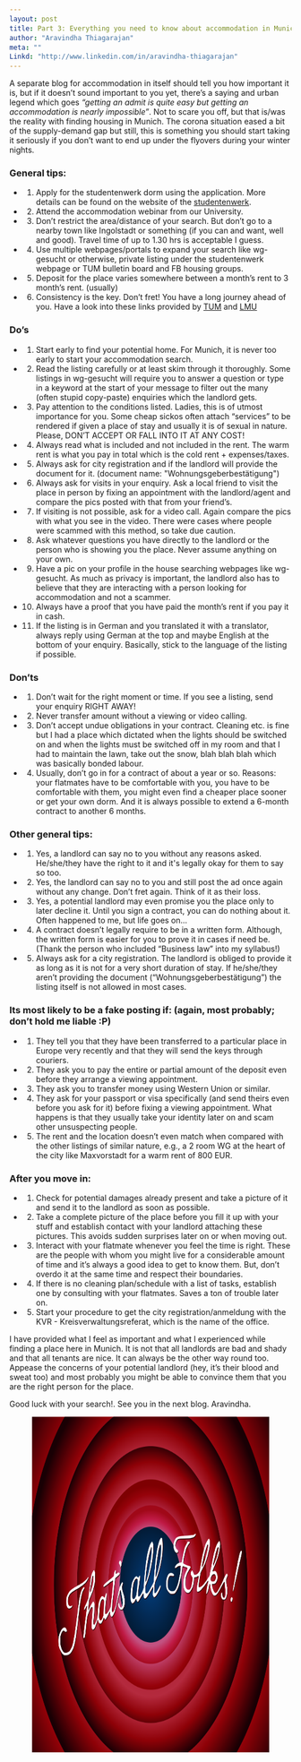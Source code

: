 ```yaml
---
layout: post
title: Part 3: Everything you need to know about accommodation in Munich
author: "Aravindha Thiagarajan"
meta: ""
Linkd: "http://www.linkedin.com/in/aravindha-thiagarajan"
---
```


A separate blog for accommodation in itself should tell you how important it is, but if it doesn’t sound important to you yet, there’s a saying and urban legend which goes *“getting an admit is quite easy but getting an accommodation is nearly impossible”*. Not to scare you off, but that is/was the reality with finding housing in Munich. The corona situation eased a bit of the supply-demand gap but still, this is something you should start taking it seriously if you don’t want to end up under the flyovers during your winter nights.


### General tips:

- 1) Apply for the studentenwerk dorm using the application. More details can be found on the website of the [studentenwerk](https://www.studentenwerk-muenchen.de/en/student-accommodation/).

- 2) Attend the accommodation webinar from our University. 

- 3) Don’t restrict the area/distance of your search. But don’t go to a nearby town like Ingolstadt or something (if you can and want, well and good). Travel time of up to 1.30 hrs is acceptable I guess.

- 4) Use multiple webpages/portals to expand your search like wg-gesucht or otherwise, private listing under the studentenwerk webpage or TUM bulletin board and FB housing groups.

- 5) Deposit for the place varies somewhere between a month’s rent to 3 month’s rent. (usually)

- 6) Consistency is the key. Don’t fret! You have a long journey ahead of you. Have a look into these links provided by [TUM](https://www.tum.de/en/university-life/accommodations/) and [LMU](https://www.en.uni-muenchen.de/students/exchange/incomings/austausch_engl/living/accommodation/private_market/index.html)



### Do’s

- 1) Start early to find your potential home. For Munich, it is never too early to start your accommodation search.

- 2) Read the listing carefully or at least skim through it thoroughly. Some listings in wg-gesucht will require you to answer a question or type in a keyword at the start of your message to filter out the many (often stupid copy-paste) enquiries which the landlord gets.

- 3) Pay attention to the conditions listed. Ladies, this is of utmost importance for you. Some cheap sickos often attach “services” to be rendered if given a place of stay and usually it is of sexual in nature. Please, DON’T ACCEPT OR FALL INTO IT AT ANY COST!

- 4) Always read what is included and not included in the rent. The warm rent is what you pay in total which is the cold rent + expenses/taxes.

- 5) Always ask for city registration and if the landlord will provide the document for it. (document name: "Wohnungsgeberbestätigung")

- 6) Always ask for visits in your enquiry. Ask a local friend to visit the place in person by fixing an appointment with the landlord/agent and compare the pics posted with that from your friend’s.

- 7) If visiting is not possible, ask for a video call. Again compare the pics with what you see in the video. There were cases where people were scammed with this method, so take due caution.

- 8) Ask whatever questions you have directly to the landlord or the person who is showing you the place. Never assume anything on your own.

- 9) Have a pic on your profile in the house searching webpages like wg-gesucht. As much as privacy is important, the landlord also has to believe that they are interacting with a person looking for accommodation and not a scammer.

- 10) Always have a proof that you have paid the month’s rent if you pay it in cash.

- 11) If the listing is in German and you translated it with a translator, always reply using German at the top and maybe English at the bottom of your enquiry. Basically, stick to the language of the listing if possible.


### Don’ts

- 1) Don’t wait for the right moment or time. If you see a listing, send your enquiry RIGHT AWAY!

- 2) Never transfer amount without a viewing or video calling.

- 3) Don’t accept undue obligations in your contract. Cleaning etc. is fine but I had a place which dictated when the lights should be switched on and when the lights must be switched off in my room and that I had to maintain the lawn, take out the snow, blah blah blah which was basically bonded labour. 

- 4) Usually, don’t go in for a contract of about a year or so. Reasons: your flatmates have to be comfortable with you, you have to be comfortable with them, you might even find a cheaper place sooner or get your own dorm. And it is always possible to extend a 6-month contract to another 6 months.


### Other general tips:

- 1) Yes, a landlord can say no to you without any reasons asked. He/she/they have the right to it and it's legally okay for them to say so too.

- 2) Yes, the landlord can say no to you and still post the ad once again without any change. Don’t fret again. Think of it as their loss.

- 3) Yes, a potential landlord may even promise you the place only to later decline it. Until you sign a contract, you can do nothing about it. Often happened to me, but life goes on...

- 4) A contract doesn’t legally require to be in a written form. Although, the written form is easier for you to prove it in cases if need be. (Thank the person who included “Business law” into my syllabus!) 

- 5) Always ask for a city registration. The landlord is obliged to provide it as long as it is not for a very short duration of stay. If he/she/they aren’t providing the document (“Wohnungsgeberbestätigung”) the listing itself is not allowed in most cases.


### Its most likely to be a fake posting if: (again, most probably; don’t hold me liable :P)

- 1) They tell you that they have been transferred to a particular place in Europe very recently and that they will send the keys through couriers.

- 2) They ask you to pay the entire or partial amount of the deposit even before they arrange a viewing appointment.

- 3) They ask you to transfer money using Western Union or similar.

- 4) They ask for your passport or visa specifically (and send theirs even before you ask for it) before fixing a viewing appointment. What happens is that they usually take your identity later on and scam other unsuspecting people.

- 5) The rent and the location doesn’t even match when compared with the other listings of similar nature, e.g., a 2 room WG at the heart of the city like Maxvorstadt for a warm rent of 800 EUR.


### After you move in:

- 1) Check for potential damages already present and take a picture of it and send it to the landlord as soon as possible.

- 2) Take a complete picture of the place before you fill it up with your stuff and establish contact with your landlord attaching these pictures. This avoids sudden surprises later on or when moving out.

- 3) Interact with your flatmate whenever you feel the time is right. These are the people with whom you might live for a considerable amount of time and it’s always a good idea to get to know them. But, don’t overdo it at the same time and respect their boundaries.

- 4) If there is no cleaning plan/schedule with a list of tasks, establish one by consulting with your flatmates. Saves a ton of trouble later on.

- 5) Start your procedure to get the city registration/anmeldung with the KVR - Kreisverwaltungsreferat, which is the name of the office.


I have provided what I feel as important and what I experienced while finding a place here in Munich. It is not that all landlords are bad and shady and that all tenants are nice. It can always be the other way round too. Appease the concerns of your potential landlord (hey, it’s their blood and sweat too) and most probably you might be able to convince them that you are the right person for the place. 

Good luck with your search!. See you in the next blog. Aravindha.

<figure align="center">
<img src="/img/blog_img/Thats_all_folks.png" width="500" height="600" alt="endofdoc">
</figure>
